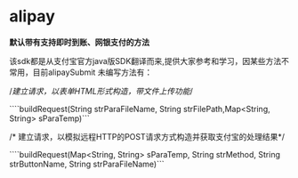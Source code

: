 # alipay
**默认带有支持即时到账、网银支付的方法**

该sdk都是从支付宝官方java版SDK翻译而来,提供大家参考和学习，因某些方法不常用，目前alipaySubmit 未编写方法有：

/*建立请求，以表单HTML形式构造，带文件上传功能*/

````buildRequest(String strParaFileName, String strFilePath,Map<String, String> sParaTemp)```

/* 建立请求，以模拟远程HTTP的POST请求方式构造并获取支付宝的处理结果*/

````buildRequest(Map<String, String> sParaTemp, String strMethod, String strButtonName, String strParaFileName)```
